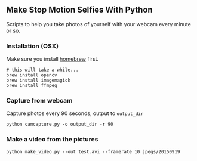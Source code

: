 ## Make Stop Motion Selfies With Python
Scripts to help you take photos of yourself with your webcam every minute or so. 

### Installation (OSX)
Make sure you install [homebrew](http://brew.sh/) first.

```
# this will take a while...
brew install opencv
brew install imagemagick
brew install ffmpeg
```

### Capture from webcam
Capture photos every 90 seconds, output to `output_dir`

```
python camcapture.py -o output_dir -r 90
```

### Make a video from the pictures

```
python make_video.py --out test.avi --framerate 10 jpegs/20150919 
```
